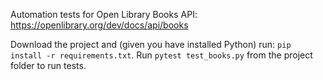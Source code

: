 Automation tests for Open Library Books API: https://openlibrary.org/dev/docs/api/books

Download the project and (given you have installed Python) run: `pip install -r requirements.txt`.
Run `pytest test_books.py` from the project folder to run tests.
